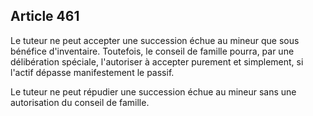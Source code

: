 Article 461
----
Le tuteur ne peut accepter une succession échue au mineur que sous bénéfice
d'inventaire. Toutefois, le conseil de famille pourra, par une délibération
spéciale, l'autoriser à accepter purement et simplement, si l'actif dépasse
manifestement le passif.

Le tuteur ne peut répudier une succession échue au mineur sans une autorisation
du conseil de famille.
